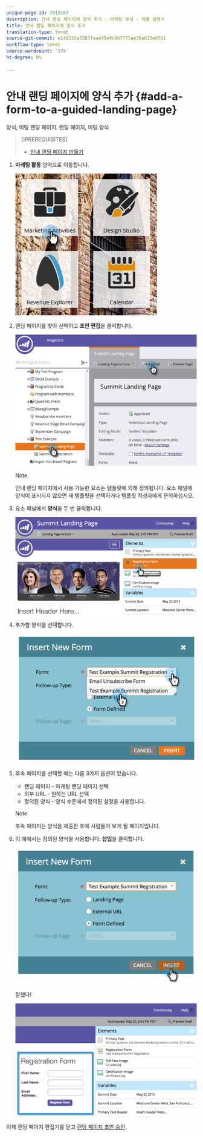 ```yaml
---
unique-page-id: 7515107
description: 안내 랜딩 페이지에 양식 추가 - 마케팅 문서 - 제품 설명서
title: 안내 랜딩 페이지에 양식 추가
translation-type: tm+mt
source-git-commit: e149133a5383faaef5e9c9b7775ae36e633ed7b1
workflow-type: tm+mt
source-wordcount: '174'
ht-degree: 0%

---
```



# 안내 랜딩 페이지에 양식 추가 {#add-a-form-to-a-guided-landing-page}

양식, 미팅 랜딩 페이지. 랜딩 페이지, 미팅 양식

>[!PREREQUISITES]
>
>* [안내 랜딩 페이지 만들기](create-a-guided-landing-page.md)

>



1. **마케팅 활동** 영역으로 이동합니다.

   ![](assets/one.png)

1. 랜딩 페이지를 찾아 선택하고 **초안 편집**&#x200B;을 클릭합니다.

   ![](assets/two.png)

   >[!NOTE]
   >
   >안내 랜딩 페이지에서 사용 가능한 요소는 템플릿에 의해 정의됩니다. 요소 패널에 양식이 표시되지 않으면 새 템플릿을 선택하거나 템플릿 작성자에게 문의하십시오.

1. 요소 패널에서 **양식**&#x200B;을 두 번 클릭합니다.

   ![](assets/image2015-5-20-15-3a37-3a55.png)

1. 추가할 양식을 선택합니다.

   ![](assets/image2015-5-20-15-3a44-3a35.png)

1. 후속 페이지를 선택할 때는 다음 3가지 옵션이 있습니다.

   * 랜딩 페이지 - 마케팅 랜딩 페이지 선택
   * 외부 URL - 원하는 URL 선택
   * 정의된 양식 - 양식 수준에서 정의된 설정을 사용합니다.

   >[!NOTE]
   >
   >후속 페이지는 양식을 제출한 후에 사람들이 보게 될 페이지입니다.

1. 이 예에서는 정의된 양식을 사용합니다. **삽입**&#x200B;을 클릭합니다.

   ![](assets/image2015-5-20-15-3a46-3a55.png)

   잘했다!

   ![](assets/image2015-5-20-15-3a45-3a45.png)

이제 랜딩 페이지 편집기를 닫고 [랜딩 페이지 초안 승인](../../../../product-docs/demand-generation/landing-pages/understanding-landing-pages/approve-unapprove-or-delete-a-landing-page.md).
